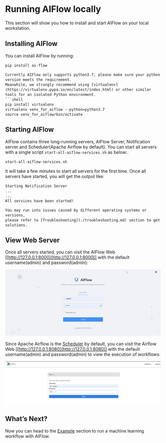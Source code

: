 # Running AIFlow locally

This section will show you how to install and start AIFlow on your local workstation.

## Installing AIFlow
You can install AIFlow by running:
```shell script
pip install ai-flow
```

```{note}
Currently AIFlow only supports python3.7, please make sure your python version meets the requirement.
Meanwhile, we strongly recommend using [virtualenv](https://virtualenv.pypa.io/en/latest/index.html) or other similar tools for an isolated Python environment.
```shell
pip install virtualenv
virtualenv venv_for_aiflow --python=python3.7
source venv_for_aiflow/bin/activate
```


## Starting AIFlow 

AIFlow contains three long-running servers, AIFlow Server, Notification server and Scheduler(Apache Airflow by default).
You can start all servers with a single script `start-all-aiflow-services.sh` as below:.

```shell
start-all-aiflow-services.sh
```

It will take a few minutes to start all servers for the first time. Once all servers have started, you will get the output like:

```text
Starting Notification Server
...
...
All services have been started!
```
```{note}
You may run into issues caused by different operating systems or versions, 
please refer to [Troubleshooting](./troubleshooting.md) section to get solutions.
```
## View Web Server

Once all servers started, you can visit the AIFlow Web [[http://127.0.0.1:8000](http://127.0.0.1:8000)] with the default username(admin) and password(admin):

![aiflow login ui](../../images/ai_flow_webui.jpg)

Since Apache Airflow is the [Scheduler](../architecture/overview.md) by default, you can visit the Airflow Web [[http://127.0.0.1:8080](http://127.0.0.1:8080)] 
with the default username(admin) and password(admin) to view the execution of workflows:

![airflow login ui](../../images/airflow_login_ui.png)

## What’s Next?
Now you can head to the [Example](./run_example.md) section to run a machine learning workflow with AIFlow.
